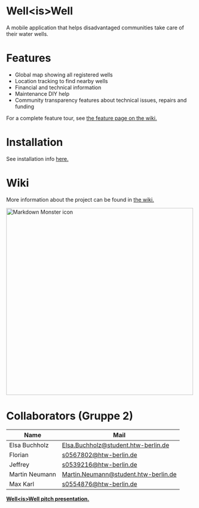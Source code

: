 # Well\<is\>Well 

A mobile application that helps disadvantaged communities take care of their water wells.

# Features

* Global map showing all registered wells
* Location tracking to find nearby wells
* Financial and technical information
* Maintenance DIY help
* Community transparency features about technical issues, repairs and funding

For a complete feature tour, see [the feature page on the wiki.](https://github.com/martinneumann/maph/wiki/Features)

# Installation

See installation info [here.](https://github.com/martinneumann/maph/tree/master/well_control)

# Wiki

More information about the project can be found in [the wiki.](https://github.com/martinneumann/maph/wiki)

<img width="500" src="https://i.imgur.com/wI7PJc9.jpg=250x200"
     alt="Markdown Monster icon"/>

# Collaborators (Gruppe 2)

| Name               | Mail                                 |
|--------------------|--------------------------------------|
| Elsa Buchholz      | Elsa.Buchholz@student.htw-berlin.de  |
| Florian            | s0567802@htw-berlin.de               |
| Jeffrey            | s0539216@htw-berlin.de               |
| Martin Neumann     | Martin.Neumann@student.htw-berlin.de |
| Max Karl           | s0554876@htw-berlin.de               |

**[Well\<is\>Well pitch presentation.](https://docs.google.com/presentation/d/1O72cxTc6pDUc0vmxBZK4N8FjJiaNkhScR2-NEgp_-N4/edit?usp=sharing)**

